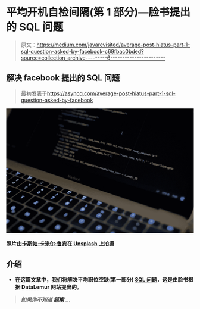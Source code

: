 # 平均开机自检间隔(第 1 部分)—脸书提出的 SQL 问题

> 原文：<https://medium.com/javarevisited/average-post-hiatus-part-1-sql-question-asked-by-facebook-c69fbac0bded?source=collection_archive---------6----------------------->

## 解决 facebook 提出的 SQL 问题

> 最初发表于<https://asyncq.com/average-post-hiatus-part-1-sql-question-asked-by-facebook>

**![](img/fbe74fae5279044dbf64821d919ede26.png)**

**照片由[卡斯帕·卡米尔·鲁宾](https://unsplash.com/@casparrubin?utm_source=medium&utm_medium=referral)在 [Unsplash](https://unsplash.com?utm_source=medium&utm_medium=referral) 上拍摄**

## **介绍**

*   **在这篇文章中，我们将解决平均职位空缺(第一部分) [SQL 问题](https://www.java67.com/2019/08/microsoft-sql-server-phone-interview-questions-answers.html)，这是由脸书根据 DataLemur 网站提出的。**

> ***如果你不知道* [*狐猴*](https://datalemur.com/) …**